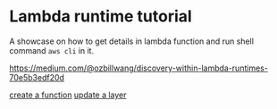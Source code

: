 # Lambda runtime tutorial

A showcase on how to get details in lambda function and run shell command `aws cli` in it.

https://medium.com/@ozbillwang/discovery-within-lambda-runtimes-70e5b3edf20d

[create a function](./create.sh)
[update a layer](./update.sh)
